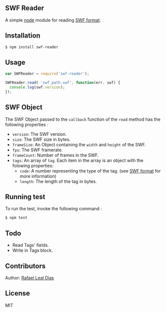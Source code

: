 ## SWF Reader
  
  A simple [node][nodejs] module for reading [SWF format][swf-format].

## Installation

```sh
$ npm install swf-reader
```

## Usage

```js
var SWFReader = require('swf-reader');

SWFReader.read( 'swf_path.swf', function(err, swf) {
  console.log(swf.version);
});
``` 

## SWF Object

The SWF Object passed to the `callback` function of the `read` method has the following properties :

* `version`: The SWF version.
* `size`: The SWF size in bytes.
* `frameSize`: An Object containing the `width` and `height` of the SWF.
* `fps`: The SWF framerate.
* `frameCount`: Number of frames in the SWF.
* `tags`: An array of `tag`. Each item in the array is an object with the folowing properties:
  * `code`: A number representing the type of the tag. (see [SWF format][swf-format] for more information)
  * `length`: The length of the tag in bytes.

## Running test

To run the test, invoke the following command : 

```sh
$ npm test
```

## Todo

* Read Tags' fields. 
* Write in Tags block.

## Contributors

  Author: [Rafael Leal Dias][rdleal-git]

## License

MIT 

[nodejs]: http://www.nodejs.org
[swf-format]: http://wwwimages.adobe.com/content/dam/Adobe/en/devnet/swf/pdf/swf-file-format-spec.pdf
[rdleal-git]: https://github.com/rafaeldias
